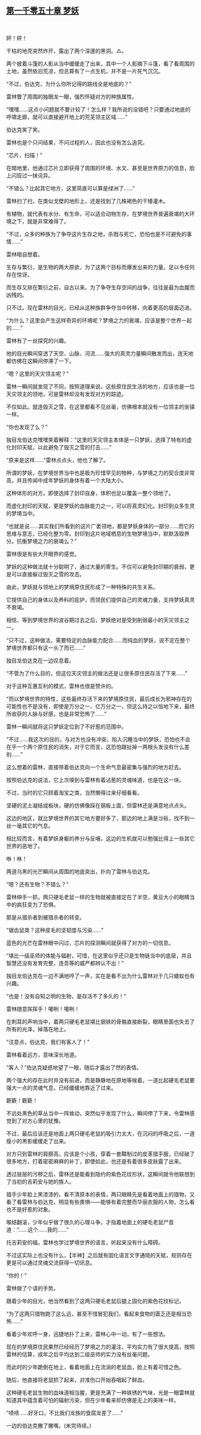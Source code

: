 ## [第一千零五十章 梦妖](https://www.xxbiquge.com/11_11222/9048396.html)
﻿

  砰！砰！

  干枯的地壳突然炸开，露出了两个深邃的黑洞。△，

  两个披着斗篷的人影从当中缓缓走了出来，其中一个人影摘下斗篷，看了看周围的土地，虽然依旧荒凉，但总算有了一点生机，并不是一片死气沉沉。

  “不过，伯达克，为什么你所记得的路线全是地底的？”

  雷林瞥了周围的独眼龙一眼，强烈怀疑对方的种族属性。

  “嘿嘿……这点小问题就不要计较了！怎么样？我所说的没错吧？只要通过地底的呼啸走廊，就可以直接避开地上的荒芜领主区域……”

  伯达克笑了笑。

  雷林也是个只问结果，不问过程的人，因此也没有怎么追究。

  “芯片，扫描！”

  在暗地里，他通过芯片立即获得了周围的环境、水文、甚至是世界原力的信息，脸上闪现过一抹诧异。

  “不错么？比起其它地方，这里简直可以算是绿洲了……”

  雷林扫了扫，在类似戈壁的地形上，还是找到了几株褐色的干矮灌木。

  有植物，就代表有水分、有生命，可以适合动物生存，在梦境世界普遍衰竭的大环境之下，就是非常难得了。

  “不过，众多的种族为了争夺这片生存之地，杀戮与死亡，恐怕也是不可避免的事情……”

  雷林暗自想着。

  生存与繁衍，是生物的两大原欲，为了这两个目标而爆发出来的力量。足以令任何存在惊讶。

  而生存又排在繁衍之前，自古以来。为了争夺生存空间的战争，往往是最为血腥而凶残的。

  只不过。现在雷林的目光，已经从这种族群争夺当中转移，向着更高的层面迈进。

  “为什么？这里会产生这样奇异的环境呢？梦境之力的衰竭，应该是整个世界一起的……”

  雷林有了一丝探究的兴趣。

  他的目光瞬间穿透了天空、山脉、河流……强大的真灵力量瞬间散发而出，连天地都仿佛在这瞬间停滞了一下。

  “嗯？这里的天灾领主呢？”

  雷林一瞬间就发现了不同，按照道理来说，这些原住民生活的地方，应该也是一位天灾领主的领地，可是雷林却没有发现对方的踪迹。

  不仅如此。就连毁灭之雪，在这里都看不见丝毫，仿佛根本就没有一位领主的坐镇一样。

  “你也发现了么？”

  独目龙伯达克嘿嘿笑着解释：“这里的天灾领主本体是一只梦妖，选择了特有的虚化封印天赋，以此避免了毁灭之雪的打击……”

  “原来是这样……”雷林点点头，他也了解了。

  所谓的梦妖，在梦境世界当中也是极为珍惜罕见的物种，与梦境之力的契合度非常高，并且传闻中成年梦妖的身体有着一个大陆大小。

  这种体形的对方。即使选择了封印自身，体积也足以覆盖一整个领地了。

  而虚化封印的天赋，更是梦妖的血脉能力之一，可以将真灵幻化。封印到众多生灵的梦境当中。

  “也就是说……其实我们所看到的这片广袤领地，都是梦妖身体的一部分……而它的思维与意志，已经化整为零。封印到这片地域栖息的生物梦境当中，默默汲取养分。抗衡梦境之力的衰竭么？”

  雷林很是有些大开眼界的感觉。

  梦妖的这种做法就十分聪明了，通过大量的寄生。不仅可以避免封印期的衰弱，更是可以直接躲过毁灭之雪的攻击。

  由此，梦妖就与领地上的梦境原住民形成了一种特殊的共生关系。

  它提供自己的身体以及养料的庇护，而领民们提供自己的灵魂力量，支持梦妖真灵不衰竭。

  相信，等到梦境世界的波谷期过去之后，梦妖绝对是受到削弱最小的天灾领主之一。

  “只不过，这种做法，需要特定的血脉能力配合……而纯血的梦妖，说不定在整个梦境世界都只有这一头了而已……”

  独目龙伯达克在一边叹息着。

  “不管为了什么目的，但这位天灾领主的做法还是让很多原住民存活了下来……”

  对于这种互惠互利的模式，雷林也很是赞许的。

  “而以梦境世界的特性，这些最终存活下来的梦境原住民，最后成长为邪神存在的可能性也不是没有，即使是万分之一、亿万分之一，但这么持之以恒地下来，最终所收获的人脉与好感，也是非常恐怖了……”

  雷林一瞬间就将这只梦妖定位到了不好惹的范围中。

  “不过……我这次的目的，与对方也没有冲突，陷入沉睡当中的梦妖，恐怕也不会在乎一个两个原住民的消失，对于它而言，这恐怕跟扯掉一两根头发没有什么差别……”

  这么想着的雷林，直接带着伯达克向一个生命气息最密集与强烈的地方赶去。

  按照伯达克的说法，它上次嗅到与雷林有着沾惹的灵魂味道，也是在这一块。

  不过，当时的它只顾着淘宝之类，当然懒得过来仔细看看。

  坚硬的泥土凝结成板块，硬的仿佛像踩在钢板上面，但雷林还是满意地点点头。

  这边的地区，就比梦境世界的其它地方要好多了，那边的地上满是沙砾，找不到一丝一毫其它的气息。

  相比较而言，有着梦妖身躯的养分与反哺，这边的生机就可以勉强比得上一些其它世界的恶地了。

  咻！咻！

  两道乌黑的光芒瞬间从周围的地底突出，扑向了雷林与伯达克。

  “嗯？还有生物？不错么？”

  雷林伸手一抓，两只硬毛老鼠一样的生物就被直接定在了半空，黄豆大小的眼睛当中的疯狂变为了恐惧。

  那是从猎杀者到被猎杀者的转变。

  “锯齿鼠类？这种皮毛的坚韧度与污染……”

  蓝色的光芒在雷林眼中闪过，芯片的探测瞬间就获得了对方的一切信息。

  “堪比一级巫师的体能与辐射，可惜，在这里似乎还只是生物链当中的底层，并且智慧还没有发育完整，连吾等的威严都辨认不出！”

  独目龙伯达克在一边不满地哼了一声，实在是看不出为什么雷林对于几只蝼蚁也有兴趣。

  “也是！没有自知之明的生物，是存活不了多久的！”

  雷林随意挥挥手！噶咧！噶咧！

  在刺耳的声响当中，着两只硬毛老鼠堪比钢铁的骨骼直接断裂，眼睛里面也失去了所有的光泽，掉落在地上。

  “注意点，伯达克，我们有客人了！”

  雷林看着远方，意味深长地道。

  “客人？”伯达克疑惑地望了一眼，随后才露出了然的表情。

  两个强大的存在此时并没有前进，而是静静地在原地等候着，一道比起硬毛老鼠要强大一点的灵魂气息，已经缓缓地靠近了过来。

  簌簌！簌簌！

  不远处黑色的草丛当中一阵耸动，突然似乎发现了什么，瞬间停了下来，令雷林感觉到了对方心里的犹豫。

  不过，最后应该还是地面上两只硬毛老鼠的吸引力太大，在沉闷的呼吸之后，一道瘦小的黑影缓缓走了出来。

  对方只到雷林的肩膀高，应该是个小孩，穿着一套鞣制过的皮革猎手服，已经破了很多地方，打着密密麻麻的补丁，即使如此，也还是有着很多皮肤露了出来。

  透过层层的污秽之后，雷林还是能看到隐约的紫色花纹形状，这瞬间就令他联想到了当初的吉莉安与她的族人。

  猎手少年脸上黑漆漆的，看不清原本的表情，两只眼睛先是看着地面上的猎物，又看了看雷林与伯达克，明显有些畏惧——能够有着完整而华丽衣服的人物，怎么看也不是好惹的对象。

  喉结翻滚，少年似乎做了很久的心理斗争，才指着地面上的硬毛老鼠尸首道：“……这个……我的……”

  托吉莉安的福，雷林也学过梦境世界的语言，听起来没有什么障碍。

  不过这实际上也没有什么，【半神】之后就有固化语言文字通晓的天赋，规则存在更是可以通过灵魂交流获得一切讯息。

  “你的！”

  雷林做了个请的手势。

  跟着少年的目光，他当然看到了这两只硬毛老鼠后腿上固化的紫色花纹标记。

  “为了这两只猎物跑了这么远，甚至不惜冒犯我们，看起来食物的匮乏还是相当恐怖……”

  看着少年欢呼一身，迅捷地扑了上来，雷林心中一动，有了一些想法。

  现在的梦境原住民果然已经经历了梦境之力的灌注，平均实力有了很大提高，按照雷林的估算，成年之后平均达到二级巫师的实力没有丝毫问题。

  而此时的少年跪倒在地上，看着地面上在流淌的老鼠血，脸上有着可惜之色。

  随后，他直接将老鼠抓了起来，对准伤口开始吞咽起了鲜血。

  这种硬毛老鼠生物的血味道相当腥，更是充满了一种铁锈的气味，光是一眼雷林就知道其中蕴含着可怕的辐射污染，但在少年看来却仿佛是无上的美味一样。

  “啧啧……好牙口，不比我们龙族的食腐龙差了……”

  一边的伯达克撇了撇嘴。(未完待续。)
